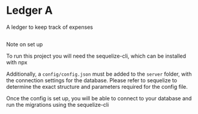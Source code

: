 # Ledger A
A ledger to keep track of expenses

##
Note on set up

To run this project you will need the sequelize-cli, which can be installed with npx

Additionally, a ```config/config.json``` must be added to the ```server``` folder, with the connection settings for the database. Please refer to sequelize to determine the exact structure and parameters required for the config file.

Once the config is set up, you will be able to connect to your database and run the migrations using the sequelize-cli
